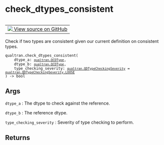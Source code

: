 # check_dtypes_consistent


<table class="tfo-notebook-buttons tfo-api nocontent" align="left">
<td>
  <a target="_blank" href="https://github.com/quantumlib/Qualtran/blob/main/qualtran/_infra/data_types.py#L1186-L1226">
    <img src="https://www.tensorflow.org/images/GitHub-Mark-32px.png" />
    View source on GitHub
  </a>
</td>
</table>



Check if two types are consistent given our current definition on consistent types.


<pre class="devsite-click-to-copy prettyprint lang-py tfo-signature-link">
<code>qualtran.check_dtypes_consistent(
    dtype_a: <a href="../qualtran/QCDType.html"><code>qualtran.QCDType</code></a>,
    dtype_b: <a href="../qualtran/QCDType.html"><code>qualtran.QCDType</code></a>,
    type_checking_severity: <a href="../qualtran/QDTypeCheckingSeverity.html"><code>qualtran.QDTypeCheckingSeverity</code></a> = <a href="../qualtran/QDTypeCheckingSeverity.html#LOOSE"><code>qualtran.QDTypeCheckingSeverity.LOOSE</code></a>
) -> bool
</code></pre>



<!-- Placeholder for "Used in" -->


<h2 class="add-link">Args</h2>

`dtype_a`<a id="dtype_a"></a>
: The dtype to check against the reference.

`dtype_b`<a id="dtype_b"></a>
: The reference dtype.

`type_checking_severity`<a id="type_checking_severity"></a>
: Severity of type checking to perform.




<h2 class="add-link">Returns</h2>


